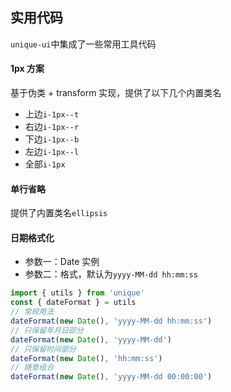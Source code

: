## 实用代码

`unique-ui`中集成了一些常用工具代码

#### 1px 方案

基于伪类 + transform 实现，提供了以下几个内置类名

- 上边`i-1px--t`
- 右边`i-1px--r`
- 下边`i-1px--b`
- 左边`i-1px--l`
- 全部`i-1px`

#### 单行省略

提供了内置类名`ellipsis`

#### 日期格式化

* 参数一：Date 实例
* 参数二：格式，默认为`yyyy-MM-dd hh:mm:ss`

```javascript
import { utils } from 'unique'
const { dateFormat } = utils
// 常规用法
dateFormat(new Date(), 'yyyy-MM-dd hh:mm:ss')
// 只保留年月日部分
dateFormat(new Date(), 'yyyy-MM-dd')
// 只保留时间部分
dateFormat(new Date(), 'hh:mm:ss')
// 随意组合
dateFormat(new Date(), 'yyyy-MM-dd 00:00:00')
```